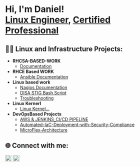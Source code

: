 <h1>Hi, I'm Daniel! <br/><a href="https://github.com/yourGitHubUsername">Linux Engineer</a>, <a href="https://www.linkedin.com/in/yourLinkedInProfile/">Certified Professional</a></h1>

<h2>👨‍💻 Linux and Infrastructure Projects:</h2>

- <b>RHCSA-BASED-WORK</b>
  - [Documentation](https://github.com/danielamoh1/RHCSA-BASED-WORK/tree/main)
- <b>RHCE Based WORK</b>
  - [Ansible Documentation](https://github.com/danielamoh1/RHCE-BASED-PROJECT)
- <b> Linux based work</b>
   - [Nagios Documentation](https://github.com/danielamoh1/Nagios_system-network)
   - [DISA STIG Bash Script](https://github.com/danielamoh1/STIGS_BASHSCRIPT)
   - [Troubleshooting](https://github.com/danielamoh1/Troubleshooting/tree/main)
- <b>Linux Kernerl</b>
   - [Linux Kernel...](https://github.com/danielamoh1/Linux-Kernel../tree/main)
- <b>DevOpsBased Projects</b>
  - [AWS & JENKINS_CI/CD PIPELINE](https://github.com/danielamoh1/AWS_Jenkins_Project.git)
  - [Automated-IaC-Deployment-with-Security-Compliance](https://github.com/danielamoh1/Automated-IaC-Deployment-with-Security-Compliance)
  - [MicroFlex-Architecture](https://github.com/danielamoh1/MicroFlex-Architecture)

<h2> 🌐 Connect with me:</h2>

[<img align="left" alt="Daniel | LinkedIn" width="22px" src="https://cdn.jsdelivr.net/npm/simple-icons@v3/icons/linkedin.svg" />][linkedin]
[<img align="left" alt="Daniel | GitHub" width="22px" src="https://cdn.jsdelivr.net/npm/simple-icons@v3/icons/github.svg" />][github]

[github]: https://github.com/yourGitHubUsername
[linkedin]: https://www.linkedin.com/in/daniel-amoh4

<!--
yourGitHubUsername/yourGitHubUsername is a ✨ _special_ ✨ repository because its README.md (this file) appears on your GitHub profile.
